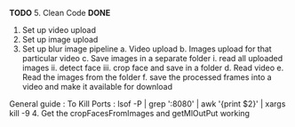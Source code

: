 **TODO**
5. Clean Code
**DONE**
1. Set up video upload
2. Set up image upload
3. Set up blur image pipeline
  a. Video upload
  b. Images upload for that particular video
  c. Save images in a separate folder
    i. read all uploaded images
    ii. detect face
    iii. crop face and save in a folder
  d. Read video
  e. Read the images from the folder
  f. save the processed frames into a video and make it available for download

General guide : To Kill Ports : lsof -P | grep ':8080' | awk '{print $2}' | xargs kill -9
4. Get the cropFacesFromImages and getMlOutPut working
